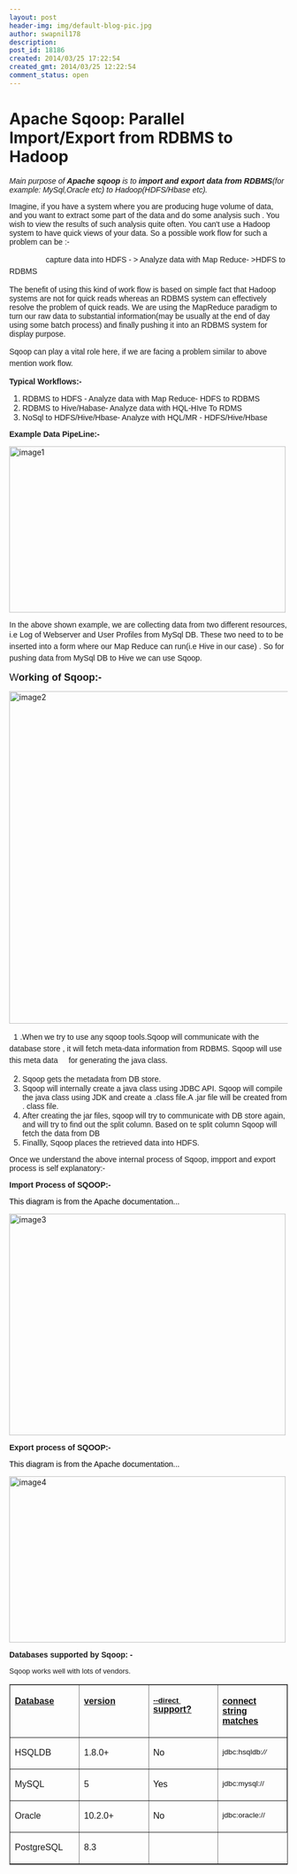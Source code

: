 ```yaml
---
layout: post
header-img: img/default-blog-pic.jpg
author: swapnil178
description: 
post_id: 18186
created: 2014/03/25 17:22:54
created_gmt: 2014/03/25 12:22:54
comment_status: open
---
```


# Apache Sqoop: Parallel Import/Export from RDBMS to Hadoop

<p><span style="font-family: Arial, sans-serif"><i>Main purpose of <b>Apache sqoop</b> is to <b>import and export data from RDBMS</b>(for example: MySql,Oracle etc) to Hadoop(HDFS/Hbase etc). </i></span></p>
<p><span style="font-family: Arial, sans-serif">Imagine, if you have a system where you are producing huge volume of data, and you want to extract some part of the data and do some analysis such . You wish to view the results of such analysis quite often. You can't use a Hadoop system to have quick views of your data. So a possible work flow for such a problem can be :-</span></p>
<p><span style="font-family: Arial, sans-serif;line-height: 1.5em">                 capture data into HDFS - &gt; Analyze data with Map Reduce- &gt;HDFS to RDBMS</span></p>
<p><span style="font-family: Arial, sans-serif">The benefit of using this kind of work flow is based on simple fact that Hadoop systems are not for quick reads whereas an RDBMS system can effectively resolve the problem of quick reads. We are using the MapReduce paradigm to turn our raw data to substantial information(may be usually at the end of day using some batch process) and finally pushing it into an RDBMS system for display purpose.</span></p>
<p><span style="font-family: Arial, sans-serif;line-height: 1.5em">Sqoop can play a vital role here, if we are facing a problem similar to above mention work flow.</span></p>
<!--more-->

<p><span style="font-family: Arial, sans-serif"><b>Typical Workflows:-</b></span>
<ol>
    <li><span style="font-family: Arial, sans-serif">RDBMS to HDFS - Analyze data with Map Reduce- HDFS to RDBMS</span></li>
    <li><span style="font-family: Arial, sans-serif">RDBMS to Hive/Habase- Analyze data with HQL-HIve To RDMS</span></li>
    <li><span style="font-family: Arial, sans-serif">NoSql to HDFS/Hive/Hbase- Analyze with HQL/MR - HDFS/Hive/Hbase</span></li>
</ol>
<span style="font-family: Arial, sans-serif"><b>Example Data PipeLine:-</b></span></p>
<p><a href="http://xebee.xebia.in/wp-content/uploads/2014/03/image1.png"><img class="alignnone  wp-image-18187" alt="image1" src="http://xebee.xebia.in/wp-content/uploads/2014/03/image1-300x190.png" width="500" height="300" /></a></p>
<p><span style="font-family: Arial, sans-serif">In the above shown example, we are collecting data from two different resources, i.e Log of Webserver </span><span style="font-family: Arial, sans-serif;line-height: 1.5em">and User Profiles from MySql DB. These two need to to be inserted into a form where our Map Reduce can run(i.e Hive in our case) . So for pushing data from MySql DB to Hive we can use Sqoop.</span></p>
<p><span style="font-family: Arial, sans-serif"><span style="font-size: large">W<b>orking of Sqoop:-</b></span></span></p>
<p><a href="http://xebee.xebia.in/wp-content/uploads/2014/03/image2.png"><img class="alignnone  wp-image-18188" alt="image2" src="http://xebee.xebia.in/wp-content/uploads/2014/03/image2-300x168.png" width="600" height="600" /></a></p>
<p><span style="font-family: Arial, sans-serif;line-height: 1.5em">  1 .When we try to use any sqoop tools.Sqoop will communicate with the database store , it will fetch meta-data information from RDBMS. Sqoop will use this meta data     for generating the java class.</span>
<ol start="2">
    <li><span style="font-family: Arial, sans-serif">Sqoop gets the metadata from DB store.</span></li>
    <li><span style="font-family: Arial, sans-serif">Sqoop will internally create a java class using JDBC API. Sqoop will compile the java class using JDK and create a .class file.A .jar file will be created from . class file.</span></li>
    <li><span style="font-family: Arial, sans-serif">After creating the jar files, sqoop will try to communicate with DB store again, and will try to find out the split column. Based on te split column Sqoop will fetch the data from DB</span></li>
    <li><span style="font-family: Arial, sans-serif">Finallly, Sqoop places the retrieved data into HDFS. </span></li>
</ol>
<span style="font-family: Arial, sans-serif">Once we understand the above internal process of Sqoop, impport and export process is self explanatory:-</span></p>
<p><span style="font-family: Arial, sans-serif"><b>Import Process of SQOOP:-</b></span></p>
<p><span style="font-family: Arial, sans-serif"><span style="color: #000000">This diagram is from the Apache documentation...</span></span></p>
<p><a href="http://xebee.xebia.in/wp-content/uploads/2014/03/image3.png"><img class="alignnone  wp-image-18189" alt="image3" src="http://xebee.xebia.in/wp-content/uploads/2014/03/image3-300x285.png" width="500" height="400" /></a></p>
<p><span style="font-family: Arial, sans-serif"><b>Export process of SQOOP:-</b></span></p>
<p><span style="font-family: Arial, sans-serif"><span style="color: #000000"><span>This diagram is from the Apache documentation...</span></span><b> </b></span></p>
<p><a href="http://xebee.xebia.in/wp-content/uploads/2014/03/image4.png"><img class="alignnone  wp-image-18190" alt="image4" src="http://xebee.xebia.in/wp-content/uploads/2014/03/image4-300x292.png" width="500" height="300" /></a></p>
<p><span style="font-family: Arial, sans-serif"><span><b>Databases supported by Sqoop: -</b></span></span></p>
<p><span style="font-family: Arial, sans-serif"><span style="font-size: small">Sqoop works well with lots of vendors.</span></span>
<table style="width: 100%" border="1" cellspacing="0" cellpadding="4"><col width="64*" /> <col width="64*" /> <col width="64*" /> <col width="64*" />
<tbody>
<tr valign="TOP">
<th width="25%">
<p align="LEFT"><span style="font-family: Arial, sans-serif"><span style="text-decoration: underline">Database</span></span></p>
</th>
<th width="25%">
<p align="LEFT"><span style="font-family: Arial, sans-serif"><span style="text-decoration: underline">version</span></span></p>
</th>
<th width="25%">
<p align="LEFT"><code><span style="color: #111111"><span style="font-family: Arial, sans-serif"><span style="text-decoration: underline">--direct </span></span></span></code><span style="color: #111111"><span style="font-family: Arial, sans-serif"><span style="text-decoration: underline">support?</span></span></span></p>
</th>
<th width="25%">
<p align="LEFT"><span style="color: #111111"><span style="font-family: Arial, sans-serif"><span style="text-decoration: underline">connect string matches</span></span></span></p>
</th>
</tr>
<tr valign="TOP">
<td width="25%">
<p align="LEFT"><span style="font-family: Arial, sans-serif">HSQLDB</span></p>
</td>
<td width="25%">
<p align="LEFT"><span style="font-family: Arial, sans-serif">1.8.0+</span></p>
</td>
<td width="25%">
<p align="LEFT"><span style="color: #111111"><span style="font-family: Arial, sans-serif">No</span></span></p>
</td>
<td width="25%">
<p align="LEFT"><code><span style="color: #111111"><span style="font-family: Arial, sans-serif">jdbc:hsqldb:<em>//</span></span></code></p>
</td>
</tr>
<tr valign="TOP">
<td width="25%">
<p align="LEFT"><span style="font-family: Arial, sans-serif">MySQL</span></p>
</td>
<td width="25%">
<p align="LEFT"><span style="font-family: Arial, sans-serif">5</span></p>
</td>
<td width="25%">
<p align="LEFT"><span style="color: #111111"><span style="font-family: Arial, sans-serif">Yes</span></span></p>
</td>
<td width="25%">
<p align="LEFT"><code><span style="color: #111111"><span style="font-family: Arial, sans-serif">jdbc:mysql://</span></span></code></p>
</td>
</tr>
<tr valign="TOP">
<td width="25%">
<p align="LEFT"><span style="font-family: Arial, sans-serif">Oracle</span></p>
</td>
<td width="25%">
<p align="LEFT"><span style="font-family: Arial, sans-serif">10.2.0+</span></p>
</td>
<td width="25%">
<p align="LEFT"><span style="color: #111111"><span style="font-family: Arial, sans-serif">No</span></span></p>
</td>
<td width="25%">
<p align="LEFT"><code><span style="color: #111111"><span style="font-family: Arial, sans-serif">jdbc:oracle:</em>//</span></span></code></p>
</td>
</tr>
<tr valign="TOP">
<td width="25%">
<p align="LEFT"><span style="font-family: Arial, sans-serif">PostgreSQL</span></p>
</td>
<td width="25%">
<p align="LEFT"><span style="font-family: Arial, sans-serif">8.3</span></p>
</td>
<td width="25%"></p>
